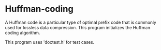 # Huffman-coding
A Huffman code is a particular type of optimal prefix code that is commonly used for lossless data compression. This program initializes the Huffman coding algorithm.

This program uses 'doctest.h' for test cases.
